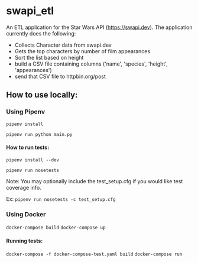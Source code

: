 # swapi_etl
An ETL application for the Star Wars API (https://swapi.dev). The application currently does the following:

- Collects Character data from swapi.dev
- Gets the top characters by number of film appearances
- Sort the list based on height
- build a CSV file containing columns ('name', 'species', 'height', 'appearances') 
- send that CSV file to httpbin.org/post


## How to use locally:


### Using Pipenv
`pipenv install` 

`pipenv run python main.py`

#### How to run tests:
`pipenv install --dev`

`pipenv run nosetests`

Note: You may optionally include the test_setup.cfg if you would like test coverage info.

Ex: `pipenv run nosetests -c test_setup.cfg`



### Using Docker

`docker-compose build`
`docker-compose up`

#### Running tests:

`docker-compose -f docker-compose-test.yaml build`
`docker-compose run`


 
